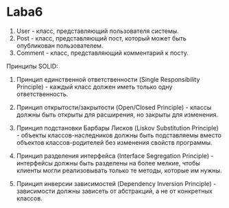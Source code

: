 # Laba6


1. User - класс, представляющий пользователя системы.
2. Post - класс, представляющий пост, который может быть опубликован пользователем.
3. Comment - класс, представляющий комментарий к посту.

Принципы SOLID:

1. Принцип единственной ответственности (Single Responsibility Principle) - каждый класс должен иметь только одну ответственность.

2. Принцип открытости/закрытости (Open/Closed Principle) - классы должны быть открыты для расширения, но закрыты для изменения.

3. Принцип подстановки Барбары Лисков (Liskov Substitution Principle) - объекты классов-наследников должны быть подставляемы вместо объектов классов-родителей без изменения свойств программы.

4. Принцип разделения интерфейса (Interface Segregation Principle) - интерфейсы должны быть разделены на более мелкие, чтобы клиенты могли реализовывать только те методы, которые им нужны.

5. Принцип инверсии зависимостей (Dependency Inversion Principle) - зависимости должны зависеть от абстракций, а не от конкретных классов.
